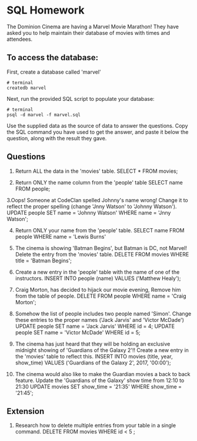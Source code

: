 # SQL Homework

The Dominion Cinema are having a Marvel Movie Marathon! They have asked you to help maintain their database of movies with times and attendees.

## To access the database:

First, create a database called 'marvel'
```
# terminal
createdb marvel
```

Next, run the provided SQL script to populate your database:
```
# terminal
psql -d marvel -f marvel.sql
```

Use the supplied data as the source of data to answer the questions.  Copy the SQL command you have used to get the answer, and paste it below the question, along with the result they gave.

## Questions

1. Return ALL the data in the 'movies' table.
SELECT * FROM movies;

2. Return ONLY the name column from the 'people' table
SELECT name FROM people;

3.Oops! Someone at CodeClan spelled Johnny's name wrong! Change it to reflect the proper spelling (change 'Jnny Watson' to 'Johnny Watson').
UPDATE people SET name = 'Johnny Watson' WHERE name = 'Jnny Watson';

4. Return ONLY your name from the 'people' table.
SELECT name FROM people WHERE name = 'Lewis Burns'

5. The cinema is showing 'Batman Begins', but Batman is DC, not Marvel! Delete the entry from the 'movies' table.
DELETE FROM movies WHERE title = 'Batman Begins';

6. Create a new entry in the 'people' table with the name of one of the instructors.
INSERT INTO people (name) VALUES ('Matthew Healy');

7. Craig Morton, has decided to hijack our movie evening, Remove him from the table of people.
DELETE FROM people WHERE name = 'Craig Morton';

8. Somehow the list of people includes two people named 'Simon'. Change these entries to the proper names ('Jack Jarvis' and 'Victor McDade')
UPDATE people SET name = 'Jack Jarvis' WHERE id = 4;
UPDATE people SET name = 'Victor McDade' WHERE id = 5;

9. The cinema has just heard that they will be holding an exclusive midnight showing of 'Guardians of the Galaxy 2'!! Create a new entry in the 'movies' table to reflect this.
INSERT INTO movies (title, year, show_time) VALUES ('Guardians of the Galaxy 2', 2017, '00:00');

10. The cinema would also like to make the Guardian movies a back to back feature. Update the 'Guardians of the Galaxy' show time from 12:10 to 21:30
UPDATE movies SET show_time = '21:35' WHERE show_time = '21:45';

## Extension

1. Research how to delete multiple entries from your table in a single command.
DELETE FROM movies WHERE id < 5 ;
